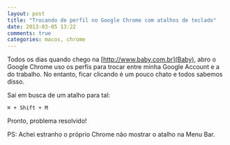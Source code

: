 ```yaml
---
layout: post
title: "Trocando de perfil no Google Chrome com atalhos de teclado"
date: 2013-03-05 13:22
comments: true
categories: macos, chrome
---
```


Todos os dias quando chego na [http://www.baby.com.br](Baby), abro o Google Chrome uso os perfis para trocar entre minha Google Account e a do trabalho. No entanto, ficar clicando é um pouco chato e todos sabemos disso.

Saí em busca de um atalho para tal:

``⌘ + Shift + M``

Pronto, problema resolvido!

PS: Achei estranho o próprio Chrome não mostrar o atalho na Menu Bar.
